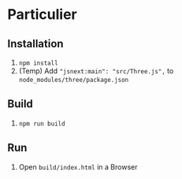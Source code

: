 # Particulier

## Installation

1. `npm install`
2. (Temp) Add `"jsnext:main": "src/Three.js",` to `node_modules/three/package.json`

## Build

1. `npm run build`

## Run

1. Open `build/index.html` in a Browser
